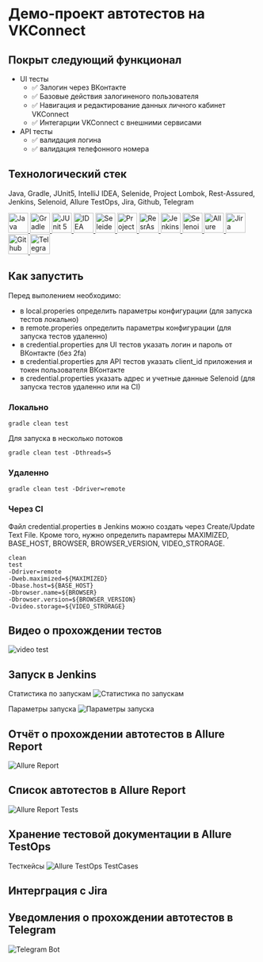 # Демо-проект автотестов на VKConnect

## Покрыт следующий функционал
* UI тесты
  * ✅ Залогин через ВКонтакте
  * ✅ Базовые действия залогиненого пользователя
  * ✅ Навигация и редактирование данных личного кабинет VKConnect
  * ✅ Интегарции VKConnect с внешними сервисами
* API тесты
  * ✅ валидация логина
  * ✅ валидация телефонного номера

## Технологический стек
Java, Gradle, JUnit5, IntelliJ IDEA, Selenide, Project Lombok, Rest-Assured, Jenkins, Selenoid, Allure TestOps, Jira, Github, Telegram

<a href="https://github.com/angry-qa/vkc-demo">
  <img src="https://starchenkov.pro/qa-guru/img/skills/Java.svg" width="40" height="40"  alt="Java"/>
  <img src="https://starchenkov.pro/qa-guru/img/skills/Gradle.svg" width="40" height="40"  alt="Gradle"/>
  <img src="https://starchenkov.pro/qa-guru/img/skills/JUnit5.svg" width="40" height="40"  alt="JUnit 5"/>
  <img src="https://starchenkov.pro/qa-guru/img/skills/Intelij_IDEA.svg" width="40" height="40"  alt="IDEA"/>
  <img src="https://starchenkov.pro/qa-guru/img/skills/Selenide.svg" width="40" height="40"  alt="Seleide"/>
  <img src="https://raw.githubusercontent.com/angry-qa/angry-qa/main/lombok.png" width="40" height="40"  alt="Project Lombok"/>
  <img src="https://starchenkov.pro/qa-guru/img/skills/Rest-Assured.svg" width="40" height="40"  alt="ResrAssured"/>
  <img src="https://starchenkov.pro/qa-guru/img/skills/Jenkins.svg" width="40" height="40"  alt="Jenkins"/>
  <img src="https://starchenkov.pro/qa-guru/img/skills/Selenoid.svg" width="40" height="40"  alt="Selenoid"/>
  <img src="https://starchenkov.pro/qa-guru/img/skills/Allure_EE.svg" width="40" height="40"  alt="Allure TestOps"/>
  <img src="https://starchenkov.pro/qa-guru/img/skills/Jira.svg" width="40" height="40"  alt="Jira"/>
  <img src="https://starchenkov.pro/qa-guru/img/skills/Github.svg" width="40" height="40"  alt="Github"/>
  <img src="https://starchenkov.pro/qa-guru/img/skills/Telegram.svg" width="40" height="40"  alt="Telegram"/>
</a>

## Как запустить
Перед выполением необходимо: 
* в local.properies определить параметры конфигурации (для запуска тестов локально)
* в remote.properies определить параметры конфигурации (для запуска тестов удаленно)
* в credential.properties для UI тестов указать логин и пароль от ВКонтакте (без 2fa)
* в credential.properties для API тестов указать client_id приложения и токен пользователя ВКонтакте
* в credential.properties указать адрес и учетные данные Selenoid (для запуска тестов удаленно или на CI)

### Локально
```
gradle clean test
```
Для запуска в несколько потоков
```
gradle clean test -Dthreads=5
```
### Удаленно
```
gradle clean test -Ddriver=remote 
```
### Через CI
Файл credential.properties в Jenkins можно создать через Create/Update Text File.
Кроме того, нужно определить парамтеры MAXIMIZED, BASE_HOST, BROWSER, BROWSER_VERSION, VIDEO_STRORAGE.
```
clean
test
-Ddriver=remote
-Dweb.maximized=${MAXIMIZED}
-Dbase.host=${BASE_HOST}
-Dbrowser.name=${BROWSER}
-Dbrowser.version=${BROWSER_VERSION}
-Dvideo.storage=${VIDEO_STRORAGE}
```
## Видео о прохождении тестов
<img src="https://raw.githubusercontent.com/angry-qa/vkc-demo/master/src/test/resources/files/selenoid.gif" alt="video test"/>

## Запуск в Jenkins
Статистика по запускам
<img src="https://raw.githubusercontent.com/angry-qa/vkc-demo/master/src/test/resources/files/jenkins-dashboard.png" alt="Статистика по запускам"/>

Параметры запуска
<img src="https://raw.githubusercontent.com/angry-qa/vkc-demo/master/src/test/resources/files/jenkins-build.png" alt="Параметры запуска"/>

## Отчёт о прохождении автотестов в Allure Report
<img src="https://raw.githubusercontent.com/angry-qa/vkc-demo/master/src/test/resources/files/allure-report.png" alt="Allure Report"/>

## Список автотестов в Allure Report
<img src="https://raw.githubusercontent.com/angry-qa/vkc-demo/master/src/test/resources/files/allure-report-tests.png" alt="Allure Report Tests"/>

## Хранение тестовой документации в Allure TestOps
Тесткейсы
<img src="https://raw.githubusercontent.com/angry-qa/vkc-demo/master/src/test/resources/files/allure-testops.png" alt="Allure TestOps TestCases"/>

## Интерграция с Jira

## Уведомления о прохождении автотестов в Telegram
<img src="https://raw.githubusercontent.com/angry-qa/vkc-demo/master/src/test/resources/files/telegram-bot.png" alt="Telegram Bot"/>
